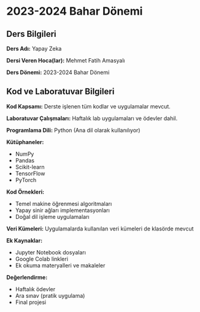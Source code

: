 # 2023-2024 Bahar Dönemi

## Ders Bilgileri

**Ders Adı:** Yapay Zeka

**Dersi Veren Hoca(lar):** Mehmet Fatih Amasyalı

**Ders Dönemi:** 2023-2024 Bahar Dönemi

## Kod ve Laboratuvar Bilgileri

**Kod Kapsamı:** Derste işlenen tüm kodlar ve uygulamalar mevcut.

**Laboratuvar Çalışmaları:** Haftalık lab uygulamaları ve ödevler dahil.

**Programlama Dili:** Python (Ana dil olarak kullanılıyor)

**Kütüphaneler:**

- NumPy
- Pandas
- Scikit-learn
- TensorFlow
- PyTorch

**Kod Örnekleri:**

- Temel makine öğrenmesi algoritmaları
- Yapay sinir ağları implementasyonları
- Doğal dil işleme uygulamaları

**Veri Kümeleri:** Uygulamalarda kullanılan veri kümeleri de klasörde mevcut

**Ek Kaynaklar:**

- Jupyter Notebook dosyaları
- Google Colab linkleri
- Ek okuma materyalleri ve makaleler

**Değerlendirme:**

- Haftalık ödevler
- Ara sınav (pratik uygulama)
- Final projesi
